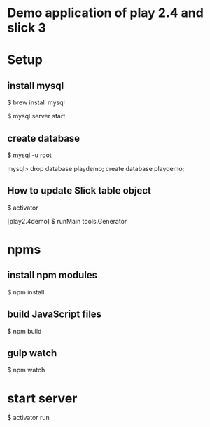 Demo application of play 2.4 and slick 3
=================================

# Setup

## install mysql

$ brew install mysql

$ mysql.server start

## create database

$ mysql -u root 

mysql> drop database playdemo; create database playdemo;

## How to update Slick table object

$ activator

[play2.4demo] $ runMain tools.Generator

# npms

## install npm modules
$ npm install

## build JavaScript files
$ npm build

## gulp watch
$ npm watch

# start server

$ activator run


